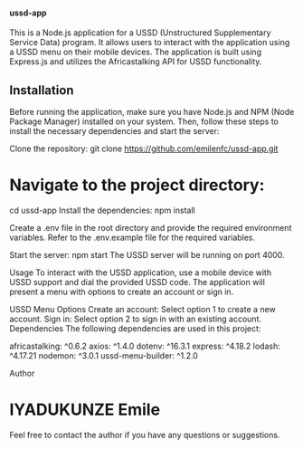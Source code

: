 #### ussd-app
This is a Node.js application for a USSD (Unstructured Supplementary Service Data) program. It allows users to interact with the application using a USSD menu on their mobile devices. The application is built using Express.js and utilizes the Africastalking API for USSD functionality.

## Installation
Before running the application, make sure you have Node.js and NPM (Node Package Manager) installed on your system. Then, follow these steps to install the necessary dependencies and start the server:

Clone the repository:
git clone https://github.com/emilenfc/ussd-app.git

# Navigate to the project directory:


cd ussd-app
Install the dependencies:
npm install 


Create a .env file in the root directory and provide the required environment variables. Refer to the .env.example file for the required variables.

Start the server:
npm start
The USSD server will be running on port 4000.

Usage
To interact with the USSD application, use a mobile device with USSD support and dial the provided USSD code. The application will present a menu with options to create an account or sign in.

USSD Menu Options
Create an account: Select option 1 to create a new account.
Sign in: Select option 2 to sign in with an existing account.
Dependencies
The following dependencies are used in this project:

africastalking: ^0.6.2
axios: ^1.4.0
dotenv: ^16.3.1
express: ^4.18.2
lodash: ^4.17.21
nodemon: ^3.0.1
ussd-menu-builder: ^1.2.0

Author
# IYADUKUNZE Emile
Feel free to contact the author if you have any questions or suggestions.

